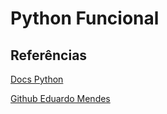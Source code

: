 # Python Funcional

  
## Referências
  
[Docs Python](https://docs.python.org/3/howto/functional.html)  

[Github Eduardo Mendes](https://github.com/dunossauro/python-funcional)  
